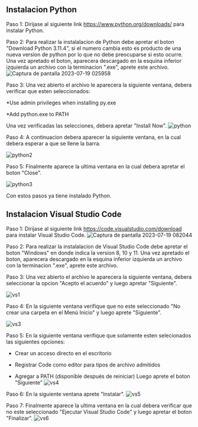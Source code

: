 ## Instalacion Python

Paso 1: Dirijase al siguiente link https://www.python.org/downloads/ para instalar Python.

Paso 2: Para realizar la instalalacion de Python debe apretar el boton "Download Python 3.11.4", si el numero cambia esto es producto de una nueva version de python por lo que no debe preocuparse si esto ocurre. Una vez apretado el boton, aparecera descargado en la esquina inferior izquierda un archivo con la terminacion ".exe", aprete este archivo.
![Captura de pantalla 2023-07-19 025958](https://github.com/OmarAEM/Scian_Drplets_Omar_Final/assets/115668053/40cd133a-21a8-475d-8bb1-8f47c3176442)

Paso 3: Una vez abierto el archivo le aparecera la siguiente ventana, debera verificar que esten seleccionados:

*Use admin privileges when installing py.exe

*Add python.exe to PATH

Una vez verificadas las selecciones, debera apretar "Install Now".
![python](https://github.com/OmarAEM/Scian_Drplets_Omar_Final/assets/115668053/99d43332-eaa1-4489-b27b-8597f35adac6)

Paso 4: A continuacion debera aparecer la siguiente ventana, en la cual debera esperar a que se llene la barra.

![python2](https://github.com/OmarAEM/Scian_Drplets_Omar_Final/assets/115668053/21894a1c-834a-4d5a-9624-2cfb84bd2871)

Paso 5: Finalmente aparece la ultima ventana en la cual debera apretar el boton "Close".

![python3](https://github.com/OmarAEM/Scian_Drplets_Omar_Final/assets/115668053/61f38f87-af6c-422f-b884-e4a588399cda)

Con estos pasos ya tiene instalado Python.

## Instalacion Visual Studio Code

Paso 1: Dirijase al siguiente link https://code.visualstudio.com/download para instalar Visual Studio Code.
![Captura de pantalla 2023-07-19 082044](https://github.com/OmarAEM/Scian_Drplets_Omar_Final/assets/115668053/365b32ae-8caf-48d8-8ea1-0ff0b8344c90)

Paso 2: Para realizar la instalalacion de Visual Studio Code debe apretar el boton "Windows" en donde indica la version 8, 10 y 11. Una vez apretado el boton, aparecera descargado en la esquina inferior izquierda un archivo con la terminacion ".exe", aprete este archivo.

Paso 3: Una vez abierto el archivo le aparecera la siguiente ventana, debera seleccionar la opcion "Acepto el acuerdo" y luego apretar "Siguiente".

![vs1](https://github.com/OmarAEM/Scian_Drplets_Omar_Final/assets/115668053/2f602ede-144e-450a-bf6c-b418b709ab8e)

Paso 4: En la siguiente ventana verifique que no este seleccionado "No crear una carpeta en el Menú Inicio" y luego aprete "Siguiente".

![vs3](https://github.com/OmarAEM/Scian_Drplets_Omar_Final/assets/115668053/70768bae-76d0-4594-b33e-832b1b866536)

Paso 5: En la siguiente ventana verifique que solamente esten selecionados las siguientes opciones:

* Crear un acceso directo en el escritorio

* Registrar Code como editor para tipos de archivo admitidos

* Agregar a PATH (disponible después de reiniciar)
Luego aprete el boton "Siguiente"
![vs4](https://github.com/OmarAEM/Scian_Drplets_Omar_Final/assets/115668053/54d63b80-0a27-41e6-b2b9-17e47ae92093)

Paso 6: En la siguiente ventana aprete "Instalar".
![vs5](https://github.com/OmarAEM/Scian_Drplets_Omar_Final/assets/115668053/10d3be77-f533-4258-90c8-29c0492714d3)

Paso 7: Finalmente aparece la ultima ventana en la cual debera verificar que no este seleccionado "Ejecutar Visual Studio Code" y luego apretar el boton "Finalizar".
![vs6](https://github.com/OmarAEM/Scian_Drplets_Omar_Final/assets/115668053/83e40a2f-cc82-4314-9ca9-99f499925180)


